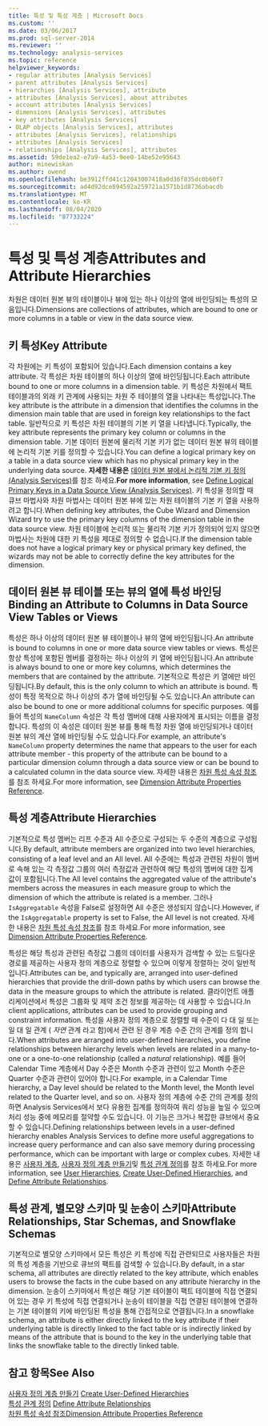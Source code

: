 ```yaml
---
title: 특성 및 특성 계층 | Microsoft Docs
ms.custom: ''
ms.date: 03/06/2017
ms.prod: sql-server-2014
ms.reviewer: ''
ms.technology: analysis-services
ms.topic: reference
helpviewer_keywords:
- regular attributes [Analysis Services]
- parent attributes [Analysis Services]
- hierarchies [Analysis Services], attribute
- attributes [Analysis Services], about attributes
- account attributes [Analysis Services]
- dimensions [Analysis Services], attributes
- key attributes [Analysis Services]
- OLAP objects [Analysis Services], attributes
- attributes [Analysis Services], relationships
- attributes [Analysis Services]
- relationships [Analysis Services], attributes
ms.assetid: 59de1ea2-e7a9-4a53-9ee0-14be52e95643
author: minewiskan
ms.author: owend
ms.openlocfilehash: be3912ffd41c12043007418a0d36f835dc0b60f7
ms.sourcegitcommit: ad4d92dce894592a259721a1571b1d8736abacdb
ms.translationtype: MT
ms.contentlocale: ko-KR
ms.lasthandoff: 08/04/2020
ms.locfileid: "87733224"
---
```

# <a name="attributes-and-attribute-hierarchies"></a><span data-ttu-id="bf08c-102">특성 및 특성 계층</span><span class="sxs-lookup"><span data-stu-id="bf08c-102">Attributes and Attribute Hierarchies</span></span>
  <span data-ttu-id="bf08c-103">차원은 데이터 원본 뷰의 테이블이나 뷰에 있는 하나 이상의 열에 바인딩되는 특성의 모음입니다.</span><span class="sxs-lookup"><span data-stu-id="bf08c-103">Dimensions are collections of attributes, which are bound to one or more columns in a table or view in the data source view.</span></span>  
  
## <a name="key-attribute"></a><span data-ttu-id="bf08c-104">키 특성</span><span class="sxs-lookup"><span data-stu-id="bf08c-104">Key Attribute</span></span>  
 <span data-ttu-id="bf08c-105">각 차원에는 키 특성이 포함되어 있습니다.</span><span class="sxs-lookup"><span data-stu-id="bf08c-105">Each dimension contains a key attribute.</span></span> <span data-ttu-id="bf08c-106">각 특성은 차원 테이블의 하나 이상의 열에 바인딩됩니다.</span><span class="sxs-lookup"><span data-stu-id="bf08c-106">Each attribute bound to one or more columns in a dimension table.</span></span> <span data-ttu-id="bf08c-107">키 특성은 차원에서 팩트 테이블과의 외래 키 관계에 사용되는 차원 주 테이블의 열을 나타내는 특성입니다.</span><span class="sxs-lookup"><span data-stu-id="bf08c-107">The key attribute is the attribute in a dimension that identifies the columns in the dimension main table that are used in foreign key relationships to the fact table.</span></span> <span data-ttu-id="bf08c-108">일반적으로 키 특성은 차원 테이블의 기본 키 열을 나타냅니다.</span><span class="sxs-lookup"><span data-stu-id="bf08c-108">Typically, the key attribute represents the primary key column or columns in the dimension table.</span></span> <span data-ttu-id="bf08c-109">기본 데이터 원본에 물리적 기본 키가 없는 데이터 원본 뷰의 테이블에 논리적 기본 키를 정의할 수 있습니다.</span><span class="sxs-lookup"><span data-stu-id="bf08c-109">You can define a logical primary key on a table in a data source view which has no physical primary key in the underlying data source.</span></span> <span data-ttu-id="bf08c-110">**자세한 내용은** [데이터 원본 뷰에서 논리적 기본 키 정의 &#40;Analysis Services&#41;](../multidimensional-models/define-logical-primary-keys-in-a-data-source-view-analysis-services.md)를 참조 하세요.</span><span class="sxs-lookup"><span data-stu-id="bf08c-110">**For more information**, see [Define Logical Primary Keys in a Data Source View &#40;Analysis Services&#41;](../multidimensional-models/define-logical-primary-keys-in-a-data-source-view-analysis-services.md).</span></span> <span data-ttu-id="bf08c-111">키 특성을 정의할 때 큐브 마법사와 차원 마법사는 데이터 원본 뷰에 있는 차원 테이블의 기본 키 열을 사용하려고 합니다.</span><span class="sxs-lookup"><span data-stu-id="bf08c-111">When defining key attributes, the Cube Wizard and Dimension Wizard try to use the primary key columns of the dimension table in the data source view.</span></span> <span data-ttu-id="bf08c-112">차원 테이블에 논리적 또는 물리적 기본 키가 정의되어 있지 않으면 마법사는 차원에 대한 키 특성을 제대로 정의할 수 없습니다.</span><span class="sxs-lookup"><span data-stu-id="bf08c-112">If the dimension table does not have a logical primary key or physical primary key defined, the wizards may not be able to correctly define the key attributes for the dimension.</span></span>  
  
## <a name="binding-an-attribute-to-columns-in-data-source-view-tables-or-views"></a><span data-ttu-id="bf08c-113">데이터 원본 뷰 테이블 또는 뷰의 열에 특성 바인딩</span><span class="sxs-lookup"><span data-stu-id="bf08c-113">Binding an Attribute to Columns in Data Source View Tables or Views</span></span>  
 <span data-ttu-id="bf08c-114">특성은 하나 이상의 데이터 원본 뷰 테이블이나 뷰의 열에 바인딩됩니다.</span><span class="sxs-lookup"><span data-stu-id="bf08c-114">An attribute is bound to columns in one or more data source view tables or views.</span></span> <span data-ttu-id="bf08c-115">특성은 항상 특성에 포함된 멤버를 결정하는 하나 이상의 키 열에 바인딩됩니다.</span><span class="sxs-lookup"><span data-stu-id="bf08c-115">An attribute is always bound to one or more key columns, which determines the members that are contained by the attribute.</span></span> <span data-ttu-id="bf08c-116">기본적으로 특성은 키 열에만 바인딩됩니다.</span><span class="sxs-lookup"><span data-stu-id="bf08c-116">By default, this is the only column to which an attribute is bound.</span></span> <span data-ttu-id="bf08c-117">특성이 특정 목적으로 하나 이상의 추가 열에 바인딩될 수도 있습니다.</span><span class="sxs-lookup"><span data-stu-id="bf08c-117">An attribute can also be bound to one or more additional columns for specific purposes.</span></span> <span data-ttu-id="bf08c-118">예를 들어 특성의 `NameColumn` 속성은 각 특성 멤버에 대해 사용자에게 표시되는 이름을 결정합니다. 특성의 이 속성은 데이터 원본 뷰를 통해 특정 차원 열에 바인딩되거나 데이터 원본 뷰의 계산 열에 바인딩될 수도 있습니다.</span><span class="sxs-lookup"><span data-stu-id="bf08c-118">For example, an attribute's `NameColumn` property determines the name that appears to the user for each attribute member - this property of the attribute can be bound to a particular dimension column through a data source view or can be bound to a calculated column in the data source view.</span></span> <span data-ttu-id="bf08c-119">자세한 내용은 [차원 특성 속성 참조](../multidimensional-models/dimension-attribute-properties-reference.md)를 참조 하세요.</span><span class="sxs-lookup"><span data-stu-id="bf08c-119">For more information, see [Dimension Attribute Properties Reference](../multidimensional-models/dimension-attribute-properties-reference.md).</span></span>  
  
## <a name="attribute-hierarchies"></a><span data-ttu-id="bf08c-120">특성 계층</span><span class="sxs-lookup"><span data-stu-id="bf08c-120">Attribute Hierarchies</span></span>  
 <span data-ttu-id="bf08c-121">기본적으로 특성 멤버는 리프 수준과 All 수준으로 구성되는 두 수준의 계층으로 구성됩니다.</span><span class="sxs-lookup"><span data-stu-id="bf08c-121">By default, attribute members are organized into two level hierarchies, consisting of a leaf level and an All level.</span></span> <span data-ttu-id="bf08c-122">All 수준에는 특성과 관련된 차원이 멤버로 속해 있는 각 측정값 그룹의 여러 측정값과 관련하여 해당 특성의 멤버에 대한 집계 값이 포함됩니다.</span><span class="sxs-lookup"><span data-stu-id="bf08c-122">The All level contains the aggregated value of the attribute's members across the measures in each measure group to which the dimension of which the attribute is related is a member.</span></span> <span data-ttu-id="bf08c-123">그러나 `IsAggregatable` 속성을 False로 설정하면 All 수준은 생성되지 않습니다.</span><span class="sxs-lookup"><span data-stu-id="bf08c-123">However, if the `IsAggregatable` property is set to False, the All level is not created.</span></span> <span data-ttu-id="bf08c-124">자세한 내용은 [차원 특성 속성 참조](../multidimensional-models/dimension-attribute-properties-reference.md)를 참조 하세요.</span><span class="sxs-lookup"><span data-stu-id="bf08c-124">For more information, see [Dimension Attribute Properties Reference](../multidimensional-models/dimension-attribute-properties-reference.md).</span></span>  
  
 <span data-ttu-id="bf08c-125">특성은 해당 특성과 관련된 측정값 그룹의 데이터를 사용자가 검색할 수 있는 드릴다운 경로를 제공하는 사용자 정의 계층으로 정렬할 수 있으며 이렇게 정렬하는 것이 일반적입니다.</span><span class="sxs-lookup"><span data-stu-id="bf08c-125">Attributes can be, and typically are, arranged into user-defined hierarchies that provide the drill-down paths by which users can browse the data in the measure groups to which the attribute is related.</span></span> <span data-ttu-id="bf08c-126">클라이언트 애플리케이션에서 특성은 그룹화 및 제약 조건 정보를 제공하는 데 사용할 수 있습니다.</span><span class="sxs-lookup"><span data-stu-id="bf08c-126">In client applications, attributes can be used to provide grouping and constraint information.</span></span> <span data-ttu-id="bf08c-127">특성을 사용자 정의 계층으로 정렬할 때 수준이 다 대 일 또는 일 대 일 관계 ( *자연* 관계 라고 함)에서 관련 된 경우 계층 수준 간의 관계를 정의 합니다.</span><span class="sxs-lookup"><span data-stu-id="bf08c-127">When attributes are arranged into user-defined hierarchies, you define relationships between hierarchy levels when levels are related in a many-to-one or a one-to-one relationship (called a *natural* relationship).</span></span> <span data-ttu-id="bf08c-128">예를 들어 Calendar Time 계층에서 Day 수준은 Month 수준과 관련이 있고 Month 수준은 Quarter 수준과 관련이 있어야 합니다.</span><span class="sxs-lookup"><span data-stu-id="bf08c-128">For example, in a Calendar Time hierarchy, a Day level should be related to the Month level, the Month level related to the Quarter level, and so on.</span></span> <span data-ttu-id="bf08c-129">사용자 정의 계층에 수준 간의 관계를 정의하면 Analysis Services에서 보다 유용한 집계를 정의하여 쿼리 성능을 높일 수 있으며 처리 성능 중에 메모리를 절약할 수도 있습니다. 이 기능은 크거나 복잡한 큐브에서 중요할 수 있습니다.</span><span class="sxs-lookup"><span data-stu-id="bf08c-129">Defining relationships between levels in a user-defined hierarchy enables Analysis Services to define more useful aggregations to increase query performance and can also save memory during processing performance, which can be important with large or complex cubes.</span></span> <span data-ttu-id="bf08c-130">자세한 내용은 [사용자 계층](user-hierarchies.md), [사용자 정의 계층 만들기](../multidimensional-models/user-defined-hierarchies-create.md)및 [특성 관계 정의](../multidimensional-models/attribute-relationships-define.md)를 참조 하세요.</span><span class="sxs-lookup"><span data-stu-id="bf08c-130">For more information, see [User Hierarchies](user-hierarchies.md), [Create User-Defined Hierarchies](../multidimensional-models/user-defined-hierarchies-create.md), and [Define Attribute Relationships](../multidimensional-models/attribute-relationships-define.md).</span></span>  
  
## <a name="attribute-relationships-star-schemas-and-snowflake-schemas"></a><span data-ttu-id="bf08c-131">특성 관계, 별모양 스키마 및 눈송이 스키마</span><span class="sxs-lookup"><span data-stu-id="bf08c-131">Attribute Relationships, Star Schemas, and Snowflake Schemas</span></span>  
 <span data-ttu-id="bf08c-132">기본적으로 별모양 스키마에서 모든 특성은 키 특성에 직접 관련되므로 사용자들은 차원의 특성 계층을 기반으로 큐브의 팩트를 검색할 수 있습니다.</span><span class="sxs-lookup"><span data-stu-id="bf08c-132">By default, in a star schema, all attributes are directly related to the key attribute, which enables users to browse the facts in the cube based on any attribute hierarchy in the dimension.</span></span> <span data-ttu-id="bf08c-133">눈송이 스키마에서 특성은 해당 기본 테이블이 팩트 테이블에 직접 연결되어 있는 경우 키 특성에 직접 연결되거나 눈송이 테이블을 직접 연결된 테이블에 연결하는 기본 테이블의 키에 바인딩된 특성을 통해 간접적으로 연결됩니다.</span><span class="sxs-lookup"><span data-stu-id="bf08c-133">In a snowflake schema, an attribute is either directly linked to the key attribute if their underlying table is directly linked to the fact table or is indirectly linked by means of the attribute that is bound to the key in the underlying table that links the snowflake table to the directly linked table.</span></span>  
  
## <a name="see-also"></a><span data-ttu-id="bf08c-134">참고 항목</span><span class="sxs-lookup"><span data-stu-id="bf08c-134">See Also</span></span>  
 <span data-ttu-id="bf08c-135">[사용자 정의 계층 만들기](../multidimensional-models/user-defined-hierarchies-create.md) </span><span class="sxs-lookup"><span data-stu-id="bf08c-135">[Create User-Defined Hierarchies](../multidimensional-models/user-defined-hierarchies-create.md) </span></span>  
 <span data-ttu-id="bf08c-136">[특성 관계 정의](../multidimensional-models/attribute-relationships-define.md) </span><span class="sxs-lookup"><span data-stu-id="bf08c-136">[Define Attribute Relationships](../multidimensional-models/attribute-relationships-define.md) </span></span>  
 [<span data-ttu-id="bf08c-137">차원 특성 속성 참조</span><span class="sxs-lookup"><span data-stu-id="bf08c-137">Dimension Attribute Properties Reference</span></span>](../multidimensional-models/dimension-attribute-properties-reference.md)  
  
  
